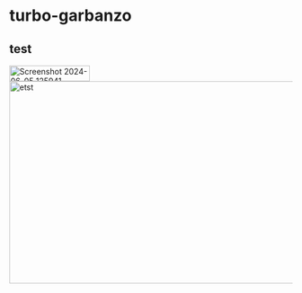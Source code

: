 # turbo-garbanzo
## test
<img width="143" height="28" alt="Screenshot 2024-06-05 125941" src="https://github.com/user-attachments/assets/efa0200e-d180-4dbb-8e43-386cec5f1a8b" />

<img width="540" height="360" alt="etst" src="https://github.com/user-attachments/assets/51f76f02-e23c-43c2-9b87-015e6ad1512d" />
